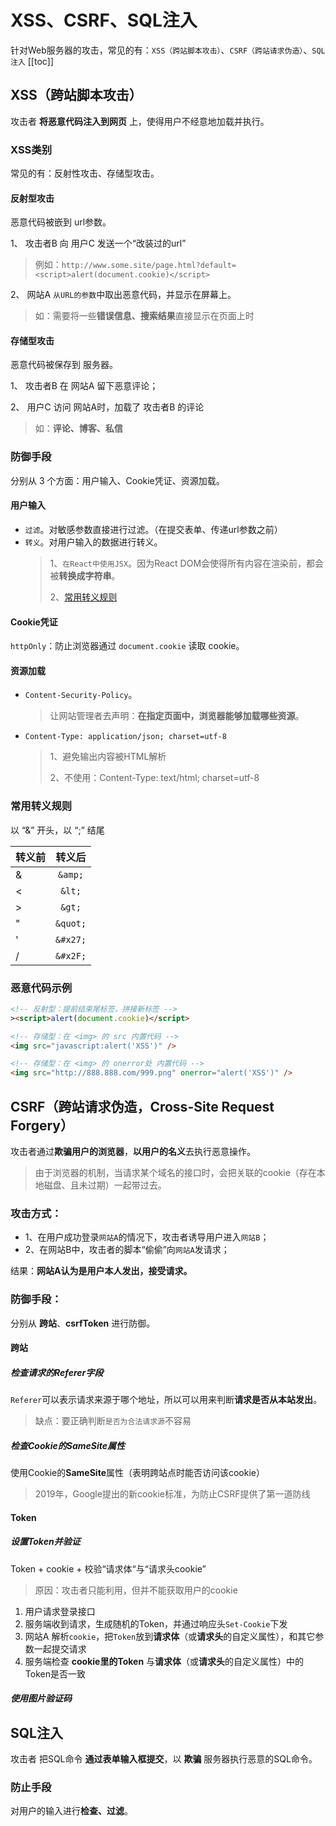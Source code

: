 # XSS、CSRF、SQL注入
针对Web服务器的攻击，常见的有：`XSS（跨站脚本攻击）`、`CSRF（跨站请求伪造）`、`SQL注入`
[[toc]]

## XSS（跨站脚本攻击）
攻击者 **将恶意代码注入到网页** 上，使得用户不经意地加载并执行。

### XSS类别
常见的有：反射性攻击、存储型攻击。

#### 反射型攻击
恶意代码被嵌到 url参数。

 1、 攻击者B 向 用户C 发送一个“改装过的url”
 > 例如：`http://www.some.site/page.html?default=<script>alert(document.cookie)</script>`

 2、 网站A `从URL的参数`中取出恶意代码，并显示在屏幕上。
> 如：需要将一些**错误信息、搜索结果**直接显示在页面上时

#### 存储型攻击
恶意代码被保存到 服务器。

 1、 攻击者B 在 网站A 留下恶意评论；
 
 2、 用户C 访问 网站A时，加载了 攻击者B 的评论

> 如：**评论、博客、私信**

### 防御手段
分别从 3 个方面：用户输入、Cookie凭证、资源加载。
#### 用户输入
 - `过滤`。对敏感参数直接进行过滤。（在提交表单、传递url参数之前）
 - `转义`。对用户输入的数据进行转义。
    > 1、`在React中使用JSX`。因为React DOM会使得所有内容在渲染前，都会被**转换成字符串**。
    >
    > 2、[常用转义规则](#常用转义规则)
 
#### Cookie凭证
`httpOnly`：防止浏览器通过 `document.cookie` 读取 cookie。

#### 资源加载
- `Content-Security-Policy`。
    > 让网站管理者去声明：**在指定页面中，浏览器能够加载哪些资源**。

- `Content-Type: application/json; charset=utf-8`
    > 1、避免输出内容被HTML解析
    > 
    > 2、不使用：Content-Type: text/html; charset=utf-8

### 常用转义规则
以 “&” 开头，以 “;” 结尾

| 转义前 | 转义后 |
| ----- |:---:|
| &  | `&amp;` |
| <  | `&lt;` |
| >  | `&gt;` |
| "  | `&quot;` |
| '  | `&#x27;` |
| /  | `&#x2F;` |

### 恶意代码示例
```html
<!-- 反射型：提前结束尾标签，拼接新标签 -->
><script>alert(document.cookie)</script>

<!-- 存储型：在 <img> 的 src 内置代码 -->
<img src="javascript:alert('XSS')" />

<!-- 存储型：在 <img> 的 onerror处 内置代码 -->
<img src="http://888.888.com/999.png" onerror="alert('XSS')" />
```



## CSRF（跨站请求伪造，Cross-Site Request Forgery）
攻击者通过**欺骗用户的浏览器**，**以用户的名义**去执行恶意操作。
> 由于浏览器的机制，当请求某个域名的接口时，会把关联的cookie（存在本地磁盘、且未过期）一起带过去。

### 攻击方式：
 - 1、在用户成功登录`网站A`的情况下，攻击者诱导用户进入`网站B`；
 - 2、在网站B中，攻击者的脚本“偷偷”向`网站A`发请求；

结果：**网站A认为是用户本人发出，接受请求。**

### 防御手段：
分别从 **跨站**、**csrfToken** 进行防御。

#### 跨站
##### 检查请求的Referer字段
`Referer`可以表示请求来源于哪个地址，所以可以用来判断**请求是否从本站发出**。
> 缺点：要正确判断`是否为合法请求源`不容易

##### 检查Cookie的SameSite属性
使用Cookie的**SameSite**属性（表明跨站点时能否访问该cookie）
> 2019年，Google提出的新cookie标准，为防止CSRF提供了第一道防线

#### Token
##### 设置Token并验证
Token + cookie + 校验“请求体“与“请求头cookie”
> 原因：攻击者只能利用，但并不能获取用户的cookie

1. 用户请求登录接口
2. 服务端收到请求，生成随机的Token，并通过响应头`Set-Cookie`下发
3. 网站A 解析`cookie`，把`Token`放到**请求体**（或**请求头**的自定义属性），和其它参数一起提交请求
4. 服务端检查 **cookie里的Token** 与**请求体**（或**请求头**的自定义属性）中的Token是否一致

##### 使用图片验证码

## SQL注入
攻击者 把SQL命令 **通过表单输入框提交**，以 **欺骗** 服务器执行恶意的SQL命令。

### 防止手段
对用户的输入进行**检查、过滤**。
